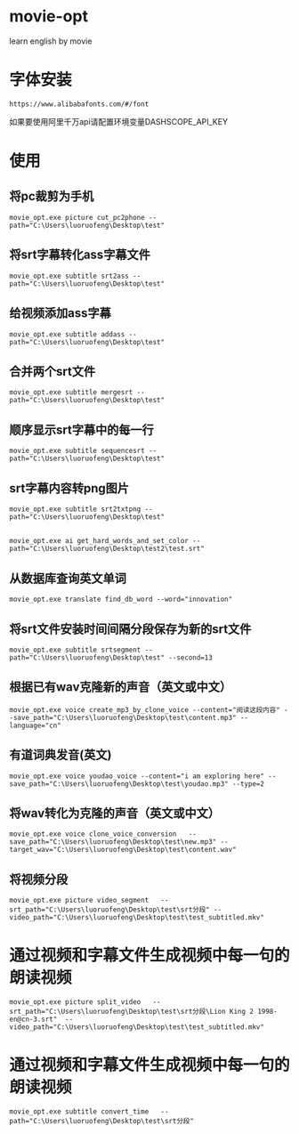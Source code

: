 # movie-opt
learn english by movie


# 字体安装
```
https://www.alibabafonts.com/#/font
```

如果要使用阿里千万api请配置环境变量DASHSCOPE_API_KEY


# 使用

## 将pc裁剪为手机
```
movie_opt.exe picture cut_pc2phone --path="C:\Users\luoruofeng\Desktop\test"
```

## 将srt字幕转化ass字幕文件
```
movie_opt.exe subtitle srt2ass --path="C:\Users\luoruofeng\Desktop\test"
```

## 给视频添加ass字幕
```
movie_opt.exe subtitle addass --path="C:\Users\luoruofeng\Desktop\test"
```

## 合并两个srt文件
```
movie_opt.exe subtitle mergesrt --path="C:\Users\luoruofeng\Desktop\test"
```

## 顺序显示srt字幕中的每一行
```
movie_opt.exe subtitle sequencesrt --path="C:\Users\luoruofeng\Desktop\test"
```

## srt字幕内容转png图片
```
movie_opt.exe subtitle srt2txtpng --path="C:\Users\luoruofeng\Desktop\test"
```


##
```
movie_opt.exe ai get_hard_words_and_set_color --path="C:\Users\luoruofeng\Desktop\test2\test.srt"
```


## 从数据库查询英文单词
```
movie_opt.exe translate find_db_word --word="innovation"
```



## 将srt文件安装时间间隔分段保存为新的srt文件
```
movie_opt.exe subtitle srtsegment --path="C:\Users\luoruofeng\Desktop\test" --second=13
```


## 根据已有wav克隆新的声音（英文或中文）
```
movie_opt.exe voice create_mp3_by_clone_voice --content="阅读这段内容" --save_path="C:\Users\luoruofeng\Desktop\test\content.mp3" --language="cn"
```

## 有道词典发音(英文)
```
movie_opt.exe voice youdao_voice --content="i am exploring here" --save_path="C:\Users\luoruofeng\Desktop\test\youdao.mp3" --type=2
```


## 将wav转化为克隆的声音（英文或中文）
```
movie_opt.exe voice clone_voice_conversion   --save_path="C:\Users\luoruofeng\Desktop\test\new.mp3" --target_wav="C:\Users\luoruofeng\Desktop\test\content.wav"
```


## 将视频分段
```
movie_opt.exe picture video_segment   --srt_path="C:\Users\luoruofeng\Desktop\test\srt分段" --video_path="C:\Users\luoruofeng\Desktop\test\test_subtitled.mkv"
```

# 通过视频和字幕文件生成视频中每一句的朗读视频
```
movie_opt.exe picture split_video   --srt_path="C:\Users\luoruofeng\Desktop\test\srt分段\Lion King 2 1998-en@cn-3.srt"  --video_path="C:\Users\luoruofeng\Desktop\test\test_subtitled.mkv"
```


# 通过视频和字幕文件生成视频中每一句的朗读视频
```
movie_opt.exe subtitle convert_time   --path="C:\Users\luoruofeng\Desktop\test\srt分段"
```
